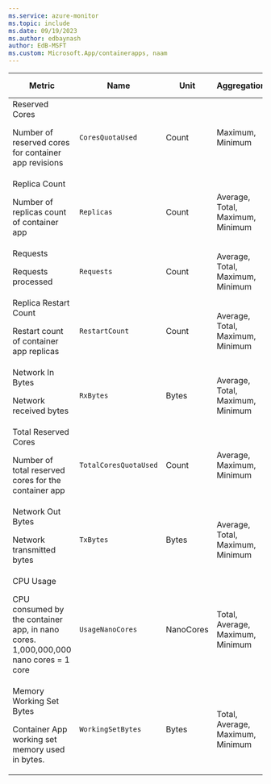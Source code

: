 ```yaml
---
ms.service: azure-monitor
ms.topic: include
ms.date: 09/19/2023
ms.author: edbaynash
author: EdB-MSFT
ms.custom: Microsoft.App/containerapps, naam
---
```

  
  
|Metric|Name|Unit|Aggregation|Dimensions|Time Grains|DS Export|
|---|---|---|---|---|---|---|
|Reserved Cores<p><p>Number of reserved cores for container app revisions |`CoresQuotaUsed` |Count |Maximum, Minimum |revisionName|PT1M |Yes|
|Replica Count<p><p>Number of replicas count of container app |`Replicas` |Count |Average, Total, Maximum, Minimum |revisionName|PT1M |Yes|
|Requests<p><p>Requests processed |`Requests` |Count |Average, Total, Maximum, Minimum |revisionName, podName, statusCodeCategory, statusCode|PT1M |Yes|
|Replica Restart Count<p><p>Restart count of container app replicas |`RestartCount` |Count |Average, Total, Maximum, Minimum |revisionName, podName|PT1M |Yes|
|Network In Bytes<p><p>Network received bytes |`RxBytes` |Bytes |Average, Total, Maximum, Minimum |revisionName, podName|PT1M |Yes|
|Total Reserved Cores<p><p>Number of total reserved cores for the container app |`TotalCoresQuotaUsed` |Count |Average, Maximum, Minimum |No Dimensions|PT1M |Yes|
|Network Out Bytes<p><p>Network transmitted bytes |`TxBytes` |Bytes |Average, Total, Maximum, Minimum |revisionName, podName|PT1M |Yes|
|CPU Usage<p><p>CPU consumed by the container app, in nano cores. 1,000,000,000 nano cores = 1 core |`UsageNanoCores` |NanoCores |Total, Average, Maximum, Minimum |revisionName, podName|PT1M |Yes|
|Memory Working Set Bytes<p><p>Container App working set memory used in bytes. |`WorkingSetBytes` |Bytes |Total, Average, Maximum, Minimum |revisionName, podName|PT1M |Yes|